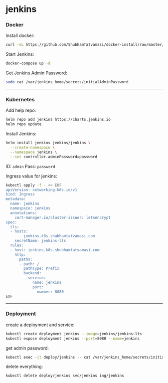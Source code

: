 # jenkins

### Docker

Install docker:
```bash
curl -sL https://github.com/ShubhamTatvamasi/docker-install/raw/master/docker-install.sh | bash
```

Start Jenkins:
```bash
docker-compose up -d
```

Get Jenkins Admin Password:
```bash
sudo cat /var/jenkins_home/secrets/initialAdminPassword
```

---

### Kubernetes

Add help repo:
```bash
helm repo add jenkins https://charts.jenkins.io
helm repo update
```

Install Jenkins:
```bash
helm install jenkins jenkins/jenkins \
  --create-namespace \
  --namespace jenkins \
  --set controller.adminPassword=password
```
ID: `admin` Pass: `password`

Ingress value for jenkins:
```bash
kubectl apply -f - << EOF
apiVersion: networking.k8s.io/v1
kind: Ingress
metadata:
  name: jenkins
  namespace: jenkins
  annotations:
    cert-manager.io/cluster-issuer: letsencrypt
spec:
  tls:
  - hosts:
      - jenkins.k8s.shubhamtatvamasi.com
    secretName: jenkins-tls
  rules:
  - host: jenkins.k8s.shubhamtatvamasi.com
    http:
      paths:
      - path: /
        pathType: Prefix
        backend:
          service:
            name: jenkins
            port:
              number: 8080
EOF
```

---

### Deployment

create a deployment and service:
```bash
kubectl create deployment jenkins --image=jenkins/jenkins:lts
kubectl expose deployment jenkins --port=8080 --name=jenkins
```

get admin password:
```bash
kubectl exec -it deploy/jenkins -- cat /var/jenkins_home/secrets/initialAdminPassword
```

delete everything:
```bash
kubectl delete deploy/jenkins svc/jenkins ing/jenkins
```
